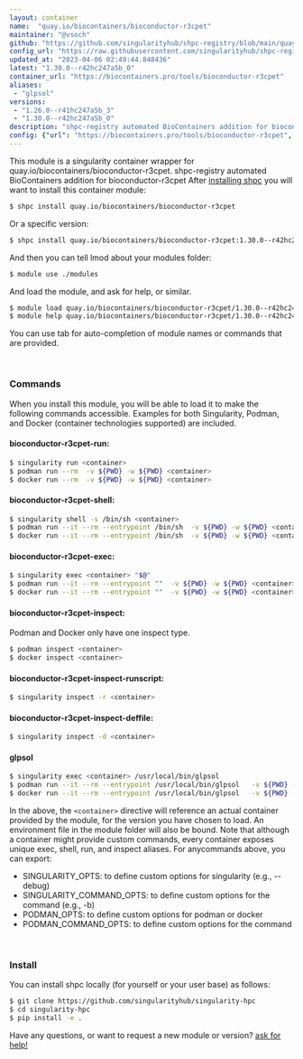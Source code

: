 ```yaml
---
layout: container
name:  "quay.io/biocontainers/bioconductor-r3cpet"
maintainer: "@vsoch"
github: "https://github.com/singularityhub/shpc-registry/blob/main/quay.io/biocontainers/bioconductor-r3cpet/container.yaml"
config_url: "https://raw.githubusercontent.com/singularityhub/shpc-registry/main/quay.io/biocontainers/bioconductor-r3cpet/container.yaml"
updated_at: "2023-04-06 02:49:44.848436"
latest: "1.30.0--r42hc247a5b_0"
container_url: "https://biocontainers.pro/tools/bioconductor-r3cpet"
aliases:
 - "glpsol"
versions:
 - "1.26.0--r41hc247a5b_3"
 - "1.30.0--r42hc247a5b_0"
description: "shpc-registry automated BioContainers addition for bioconductor-r3cpet"
config: {"url": "https://biocontainers.pro/tools/bioconductor-r3cpet", "maintainer": "@vsoch", "description": "shpc-registry automated BioContainers addition for bioconductor-r3cpet", "latest": {"1.30.0--r42hc247a5b_0": "sha256:673eb791a5aeb6a3b2ebec18facb5d1b3236971df5c786eb03347dd48499269b"}, "tags": {"1.26.0--r41hc247a5b_3": "sha256:471eecbf6441e29722e94829a2ee8638150f4b23077d75488823eb16af0a59aa", "1.30.0--r42hc247a5b_0": "sha256:673eb791a5aeb6a3b2ebec18facb5d1b3236971df5c786eb03347dd48499269b"}, "docker": "quay.io/biocontainers/bioconductor-r3cpet", "aliases": {"glpsol": "/usr/local/bin/glpsol"}}
---
```


This module is a singularity container wrapper for quay.io/biocontainers/bioconductor-r3cpet.
shpc-registry automated BioContainers addition for bioconductor-r3cpet
After [installing shpc](#install) you will want to install this container module:


```bash
$ shpc install quay.io/biocontainers/bioconductor-r3cpet
```

Or a specific version:

```bash
$ shpc install quay.io/biocontainers/bioconductor-r3cpet:1.30.0--r42hc247a5b_0
```

And then you can tell lmod about your modules folder:

```bash
$ module use ./modules
```

And load the module, and ask for help, or similar.

```bash
$ module load quay.io/biocontainers/bioconductor-r3cpet/1.30.0--r42hc247a5b_0
$ module help quay.io/biocontainers/bioconductor-r3cpet/1.30.0--r42hc247a5b_0
```

You can use tab for auto-completion of module names or commands that are provided.

<br>

### Commands

When you install this module, you will be able to load it to make the following commands accessible.
Examples for both Singularity, Podman, and Docker (container technologies supported) are included.

#### bioconductor-r3cpet-run:

```bash
$ singularity run <container>
$ podman run --rm  -v ${PWD} -w ${PWD} <container>
$ docker run --rm  -v ${PWD} -w ${PWD} <container>
```

#### bioconductor-r3cpet-shell:

```bash
$ singularity shell -s /bin/sh <container>
$ podman run --it --rm --entrypoint /bin/sh  -v ${PWD} -w ${PWD} <container>
$ docker run --it --rm --entrypoint /bin/sh  -v ${PWD} -w ${PWD} <container>
```

#### bioconductor-r3cpet-exec:

```bash
$ singularity exec <container> "$@"
$ podman run --it --rm --entrypoint ""  -v ${PWD} -w ${PWD} <container> "$@"
$ docker run --it --rm --entrypoint ""  -v ${PWD} -w ${PWD} <container> "$@"
```

#### bioconductor-r3cpet-inspect:

Podman and Docker only have one inspect type.

```bash
$ podman inspect <container>
$ docker inspect <container>
```

#### bioconductor-r3cpet-inspect-runscript:

```bash
$ singularity inspect -r <container>
```

#### bioconductor-r3cpet-inspect-deffile:

```bash
$ singularity inspect -d <container>
```


#### glpsol

```bash
$ singularity exec <container> /usr/local/bin/glpsol
$ podman run --it --rm --entrypoint /usr/local/bin/glpsol   -v ${PWD} -w ${PWD} <container> -c " $@"
$ docker run --it --rm --entrypoint /usr/local/bin/glpsol   -v ${PWD} -w ${PWD} <container> -c " $@"
```



In the above, the `<container>` directive will reference an actual container provided
by the module, for the version you have chosen to load. An environment file in the
module folder will also be bound. Note that although a container
might provide custom commands, every container exposes unique exec, shell, run, and
inspect aliases. For anycommands above, you can export:

 - SINGULARITY_OPTS: to define custom options for singularity (e.g., --debug)
 - SINGULARITY_COMMAND_OPTS: to define custom options for the command (e.g., -b)
 - PODMAN_OPTS: to define custom options for podman or docker
 - PODMAN_COMMAND_OPTS: to define custom options for the command

<br>

### Install

You can install shpc locally (for yourself or your user base) as follows:

```bash
$ git clone https://github.com/singularityhub/singularity-hpc
$ cd singularity-hpc
$ pip install -e .
```

Have any questions, or want to request a new module or version? [ask for help!](https://github.com/singularityhub/singularity-hpc/issues)